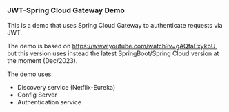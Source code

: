 ### JWT-Spring Cloud Gateway Demo

This is a demo that uses Spring Cloud Gateway to authenticate requests via JWT.

The demo is based on https://www.youtube.com/watch?v=gAQfaExykbU, but this version uses instead the latest SpringBoot/Spring Cloud version at the moment (Dec/2023).

The demo uses:
 * Discovery service (Netflix-Eureka)
 * Config Server
 * Authentication service